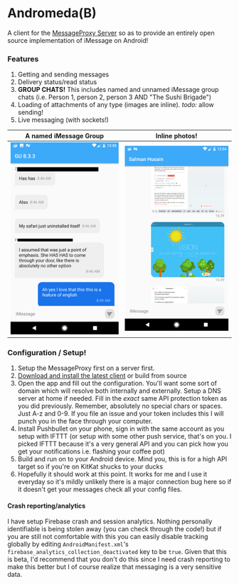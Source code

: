 # Andromeda(B)
A client for the [MessageProxy Server](https://github.com/shusain93/OSXMessageProxy) so as to provide an entirely open source implementation of iMessage on Android!

### Features

1. Getting and sending messages
2. Delivery status/read status
2. **GROUP CHATS!** This includes named and unnamed iMessage group chats (i.e. Person 1, person 2, person 3 AND "The Sushi Brigade")
3. Loading of attachments of any type (images are inline). *todo:* allow sending!
4. Live messaging (with sockets!)

A named iMessage Group|  Inline photos!
:-------------------------:|:-------------------------:
![image](Screenshots/Screenshot_20170428-005529.png)  | ![image](Screenshots/Screenshot_20170428-005453.png)

### Configuration / Setup!

1. Setup the MessageProxy first on a server first. 
2. [Download and install the latest client](https://github.com/shusain93/Andromeda-iMessage/releases) or build from source
4. Open the app and fill out the configuration. You'll want some sort of domain which will resolve both internally and externally. Setup a DNS server at home if needed. Fill in the *exact* same API protection token as you did previously. Remember, absolutely no special chars or spaces. Just A-z and 0-9. If you file an issue and your token includes this I will punch you in the face through your computer.
5. Install Pushbullet on your phone, sign in with the same account as you setup with IFTTT (or setup with some other push service, that's on you. I picked IFTTT because it's a very general API and you can pick how you get your notifications i.e. flashing your coffee pot)
6. Build and run on to your Android device. Mind you, this is for a high API target so if you're on KitKat shucks to your ducks
7. Hopefully it should work at this point. It works for me and I use it everyday so it's mildly unlikely there is a major connection bug here so if it doesn't get your messages check all your config files.

#### Crash reporting/analytics

I have setup Firebase crash and session analytics. Nothing personally identifiable is being stolen away (you can check through the code!) but if you are still not comfortable with this you can easily disable tracking globally by editing `AndroidManifest.xml`'s `firebase_analytics_collection_deactivated` key to be `true`. Given that this is beta, I'd recommend that you don't do this since I need crash reporting to make this better but I of course realize that messaging is a very sensitive data.